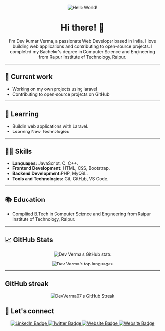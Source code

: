 <p align="center">
  <img src="https://raw.githubusercontent.com/DevVerma07/DevVerma07/main/assets/banner.gif" alt="Hello World!" />
</p>

<h1 align="center">Hi there! 👋</h1>

<p align="center">
  I'm Dev Kumar Verma, a passionate Web Developer based in India. I love building web applications and contributing to open-source projects. I completed my Bachelor's degree in Computer Science and Engineering from Raipur Institute of Technology, Raipur.
</p>

<hr>

<h2>🔭 Current work</h2>

<ul>
  <li>Working on my own projects using laravel</li>
  <li>Contributing to open-source projects on GitHub.</li>
</ul>

<hr>

<h2>🌱 Learning</h2>

<ul>
  <li>Buildin web applications with Laravel.</li>
  <li>Learning New Technologies</li>
</ul>

<hr>

<h2>👨‍💻 Skills</h2>

<ul>
  <li><b>Languages:</b> JavaScript, C, C++.</li>
  <li><b>Frontend Development:</b> HTML, CSS, Bootstrap.</li>
  <li><b>Backend Development:</b>PHP, MyQSL.</li>
  <li><b>Tools and Technologies:</b> Git, GitHub, VS Code.</li>
</ul>

<hr>

<h2>📚 Education</h2>

<ul>
  <li>Complited B.Tech in Computer Science and Engineering from Raipur Institute of Technology, Raipur.</li>
</ul>

<hr>

<h2>📈 GitHub Stats</h2>

<p align="center">
  <img src="https://github-readme-stats.vercel.app/api?username=DevVerma07&show_icons=true&theme=algolia" alt="Dev Verma's GitHub stats" />
</p>

<p align="center">
  <img src="https://github-readme-stats.vercel.app/api/top-langs/?username=DevVerma07&layout=compact&theme=algolia" alt="Dev Verma's top languages" />
</p>

<hr>

## GitHub streak

<p align="center">
  <img src="https://github-readme-streak-stats.herokuapp.com/?user=DevVerma07&layout=compact&theme=algolia" alt="DevVerma07's GitHub Streak" />
</p>


<h2>🤝 Let's connect</h2>

<p align="center">
    <a href="https://www.linkedin.com/in/dev-kumar-verma/" target="_blank">
        <img src="https://img.shields.io/badge/-LinkedIn-blue?style=flat-square&logo=Linkedin&logoColor=white" alt="LinkedIn Badge">
    </a>
    <a href="https://twitter.com/Dev_verma_01" target="_blank">
        <img src="https://img.shields.io/badge/-Twitter-1ca0f1?style=flat-square&logo=twitter&logoColor=white" alt="Twitter Badge">
    </a>
     <a href="https://gitlab.com/DevVerma07" target="_blank">
    <img src="https://img.shields.io/badge/-Gitlab 25-black?style=flat-square&logo=gitlab&logoColor=" alt="Website Badge">
    </a>
  <a href="https://www.instagram.com/dev_verma_.01/" target="_blank">
    <img src="https://img.shields.io/badge/Instagram 25-%23833ab4?style=flat-square&logo=instagram&logoColor=white" alt="Website Badge">
    </a>
  
</p>


